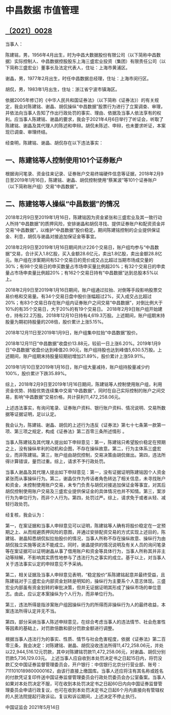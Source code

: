 # 中昌数据 市值管理

## [〔2021〕0028](http://www.csrc.gov.cn/pub/zjhpublic/G00306212/202105/t20210528_398569.htm)


 
当事人：

陈建铭，男，1956年4月出生，时为中昌大数据股份有限公司（以下简称中昌数据）实际控制人、中昌数据控股股东上海三盛宏业投资（集团）有限责任公司（以下简称三盛宏业）董事长及法定代表人，住址：上海市黄浦区。

谢晶，男，1977年2月出生，时任中昌数据总经理，住址：上海市闵行区。

胡侃，男，1983年1月出生，住址：浙江省宁波市镇海区。

依据2005年修订的《中华人民共和国证券法》（以下简称《证券法》）的有关规定，我会对陈建铭、谢晶、胡侃操纵“中昌数据”股票行为进行了立案调查、审理，并依法向当事人告知了作出行政处罚的事实、理由、依据及当事人依法享有的权利。应当事人陈建铭、谢晶的要求，我会于2021年4月6日举行了听证会，听取了陈建铭、谢晶及其代理人的陈述和申辩。胡侃未陈述、申辩，也未要求听证，本案现已调查、审理终结。

经查明，陈建铭、谢晶、胡侃存在以下违法事实：

## 一、陈建铭等人控制使用101个证券账户

根据询问笔录、资金往来记录、证券账户交易终端硬件信息等证据，2018年2月9日至2019年1月16日，陈建铭、谢晶、胡侃控制使用“蔡某波”等101个证券账户（以下简称账户组）交易“中昌数据”。

## 二、陈建铭等人操纵“中昌数据”的情况

2018年2月9日至2019年1月16日，陈建铭因为资金紧张和三盛宏业及其一致行动人所持“中昌数据”的质押风险，安排谢晶和胡侃寻找、提供证券账户和配资资金并交易“中昌数据”，以维护“中昌数据”股价稳定。期间陈建铭控制的企业提供保证金、利息，胡侃与谢晶对接追加保证金等事宜。

2018年2月9日至2019年1月16日期间共计226个交易日，账户组均参与“中昌数据”交易，合计买入1.8亿股，买入金额28.6亿元，卖出1.8亿股，卖出金额28.8亿元。账户组在涉案期间有52个交易日的竞价成交占比超过当期市场成交量的30%；有98个交易日的申买数量占市场申买量比例超20%；有32个交易日的申卖量占市场申卖量比例超20%；有162个交易日持有“中昌数据”达到总股本5%以上。

2018年2月9日至2019年1月16日期间，账户组通过拉抬、对倒等手段影响股票交易价格和交易量。有34个交易日盘中股价涨幅超过2%，买入成交占比超过20%；有83个交易日存在账户组内证券账户之间交易“中昌数据”，对倒比例大于10%的有35个交易日，大于20%的有19个交易日。
2018年2月9日账户组开始建仓，持有22.2万股。2018年12月10日持有4,619.3万股。上述期间，账户组期末持股量为期初持股量的208倍，股价累计上涨5.15%。

2018年12月11日至2019年1月9日，账户组集中拉抬“中昌数据”股价。

2018年12月11日“中昌数据”收盘价13.88元，较前一日上涨6.20%。2019年1月9日“中昌数据”收盘价达到峰值20.90元，账户组持股也达到峰值5,630.5万股。上述期间，账户组期末持股量较期初增加21.89%，股价累计上涨59.91%。

2019年1月10日至2019年1月16日，账户组大量减持，账户组持股量减少约100%，股价累计下跌35.89%。

综上，2018年2月9日至2019年1月16日期间，陈建铭等人控制使用账户组，利用资金优势、持股优势连续集中交易“中昌数据”，同时在自己实际控制的账户之间交易，影响“中昌数据”交易价格，共计获利11,472,258.06元。

上述违法事实，有询问笔录、证券账户资料、银行账户资料、情况说明、交易所数据等证据证明，足以认定。

我会认为，陈建铭、谢晶、胡侃的上述行为违反《证券法》第七十七条第一款第一项、第三项之规定，构成《证券法》第二百零三条所述情形 。

当事人陈建铭及其代理人提出如下申辩意见：第一，陈建铭只希望股价稳定在预期之上，没有操纵牟利的动机和企图，不存在操纵故意。第二，行为主体系三盛宏业，而非陈建铭。第三，账户组由胡侃控制，交易决策由胡侃做出。第四，违法所得计算错误，量罚过重。综上，请求不予行政处罚。

当事人谢晶及其代理人提出如下申辩意见：第一，没有证据证明陈建铭因个人资金紧张而从事操纵行为。第二，谢晶仅作为传话者角色转达了相关信息，未寻找账户和资金，未控制使用账户交易，未专门负责与胡侃对接追加保证金等事宜，对其后胡侃控制使用账户交易及三盛宏业提供保证金的具体情况也并不知情。第三，案涉行为为单位行为，而非个人行为。第四，处罚过严。综上，请求免于或者从轻、减轻行政处罚。

经复核，我会认为：

第一，在案证据和当事人申辩意见可以证明，陈建铭等人确有将股价稳定在一定预期之上、从而规避质押风险的意图，并通过安排配资交易的方式实现上述目的，陈建铭、谢晶知悉胡侃拟拉抬股价的情况，当事人所称不存在操纵故意、操纵行为由胡侃独立实施等说法不能成立。同时，谢晶提供的情况说明及有关人员的询问笔录等在案证据可以证明谢晶从事了借用账户和资金等具体行为，当事人所称其并非主动等辩解，不影响其实质性地参与了违法行为之事实的成立。基于以上，对当事人关于违法事实认定的申辩意见不予采纳。

第二，相关证据及当事人申辩意见表明，“稳定股价”系陈建铭起意并最终受益，且陈建铭对于三盛宏业内部资金划转是明知的，操纵行为主要系个人意志体现。三盛宏业内部虽有资金划转的审批决策，但并无证据证明其形成了操纵市场的单位意志。由此，应认定本案操纵为个人行为，而非单位行为。

第三，违法所得是指涉案账户组因操纵行为的所得而非操纵行为人的最终收益，本案违法所得认定并无不当。

第四，部分采纳当事人陈述申辩意见，在综合考虑当事人的违法情节、社会危害性等因素的基础上，对罚款倍数和部分罚款金额进行调整。

根据当事人违法行为的事实、性质、情节与社会危害程度，依据《证券法》第二百零三条，我会决定：对陈建铭、谢晶、胡侃没收违法所得11,472,258.06元，并处以22,944,516.12元罚款，其中对陈建铭罚款11,472,258.06元，对谢晶、胡侃分别罚款5,736,129.03元。
上述当事人应自收到本处罚决定书之日起15日内，将罚没款汇交中国证券监督管理委员会，开户银行：中信银行北京分行营业部、账号：7111010189800000162，由该行直接上缴国库。当事人还应将注有其名称或姓名的付款凭证复印件送中国证券监督管理委员会行政处罚委员会办公室备案。当事人如果对本处罚决定不服，可在收到本处罚决定书之日起60日内向中国证券监督管理委员会申请行政复议，也可在收到本处罚决定书之日起6个月内直接向有管辖权的人民法院提起行政诉讼。复议和诉讼期间，上述决定不停止执行。
 
 
中国证监会 
2021年5月14日
 
 
 
 
 
 